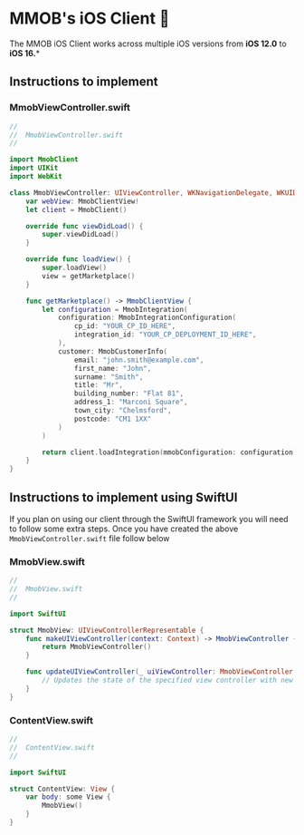 # MMOB's iOS Client 📱

The MMOB iOS Client works across multiple iOS versions from **iOS 12.0** to **iOS 16.***

## Instructions to implement

### MmobViewController.swift

```swift
//
//  MmobViewController.swift
//

import MmobClient
import UIKit
import WebKit

class MmobViewController: UIViewController, WKNavigationDelegate, WKUIDelegate {
    var webView: MmobClientView!
    let client = MmobClient()

    override func viewDidLoad() {
        super.viewDidLoad()
    }

    override func loadView() {
        super.loadView()
        view = getMarketplace()
    }

    func getMarketplace() -> MmobClientView {
        let configuration = MmobIntegration(
            configuration: MmobIntegrationConfiguration(
                cp_id: "YOUR_CP_ID_HERE",
                integration_id: "YOUR_CP_DEPLOYMENT_ID_HERE",
            ),
            customer: MmobCustomerInfo(
                email: "john.smith@example.com",
                first_name: "John",
                surname: "Smith",
                title: "Mr",
                building_number: "Flat 81",
                address_1: "Marconi Square",
                town_city: "Chelmsford",
                postcode: "CM1 1XX"
            )
        )

        return client.loadIntegration(mmobConfiguration: configuration)
    }
}
```

## Instructions to implement using SwiftUI

If you plan on using our client through the SwiftUI framework you will need to follow some extra steps. Once you have created the above `MmobViewController.swift` file follow below

### MmobView.swift

```swift
//
//  MmobView.swift
//

import SwiftUI

struct MmobView: UIViewControllerRepresentable {
    func makeUIViewController(context: Context) -> MmobViewController {
        return MmobViewController()
    }

    func updateUIViewController(_ uiViewController: MmobViewController, context: Context) {
        // Updates the state of the specified view controller with new information from SwiftUI.
    }
}
```

### ContentView.swift

```swift
//
//  ContentView.swift
//

import SwiftUI

struct ContentView: View {
    var body: some View {
        MmobView()
    }
}

```


